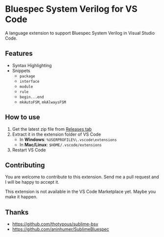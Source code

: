 # Bluespec System Verilog for VS Code
A language extension to support Bluespec System Verilog in Visual Studio Code.

## Features
* Syntax Highlighting
* Snippets
    * `package`
    * `interface`
    * `module`
    * `rule`
    * `begin...end`
    * `mkAutoFSM`, `mkAlwaysFSM`

## How to use
1. Get the latest zip file from [Releases tab](https://github.com/Raamakrishnan/bsv-for-vscode/releases)
2. Extract it in the extension folder of VS Code
    * In **Windows**: `%USERPROFILE%\.vscode\extensions`
    * In **Mac/Linux**: `$HOME/.vscode/extensions`
3. Restart VS Code

## Contributing
You are welcome to contribute to this extension. Send me a pull request and I will be happy to accept it.

This extension is not available in the VS Code Marketplace yet. Maybe you make it happen.

## Thanks
* https://github.com/thotypous/sublime-bsv
* https://github.com/aninhumer/SublimeBluespec
